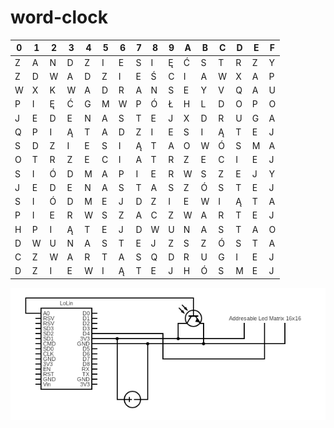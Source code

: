 # word-clock

| 0 | 1 | 2 | 3 | 4 | 5 | 6 | 7 | 8 | 9 | A | B | C | D | E | F |
|---|---|---|---|---|---|---|---|---|---|---|---|---|---|---|---|
| Z | A | N | D | Z | I | E | S | I | Ę | Ć | S | T | R | Z | Y |
| Z | D | W | A | D | Z | I | E | Ś | C | I | A | W | X | A | P |
| W | X | K | W | A | D | R | A | N | S | E | Y | V | Q | A | U |
| P | I | Ę | Ć | G | M | W | P | Ó | Ł | H | L | D | O | P | O |
| J | E | D | E | N | A | S | T | E | J | X | D | R | U | G | A |
| Q | P | I | Ą | T | A | D | Z | I | E | S | I | Ą | T | E | J |
| S | D | Z | I | E | S | I | Ą | T | A | O | W | Ó | S | M | A |
| O | T | R | Z | E | C | I | A | T | R | Z | E | C | I | E | J |
| S | I | Ó | D | M | A | P | I | E | R | W | S | Z | E | J | Y |
| J | E | D | E | N | A | S | T | A | S | Z | Ó | S | T | E | J |
| S | I | Ó | D | M | E | J | D | Z | I | E | W | I | Ą | T | A |
| P | I | E | R | W | S | Z | A | C | Z | W | A | R | T | E | J |
| H | P | I | Ą | T | E | J | D | W | U | N | A | S | T | A | O |
| D | W | U | N | A | S | T | E | J | Z | S | Z | Ó | S | T | A |
| C | Z | W | A | R | T | A | S | Q | D | R | U | G | I | E | J |
| D | Z | I | E | W | I | Ą | T | E | J | H | Ó | S | M | E | J |


![](circuit.png)
